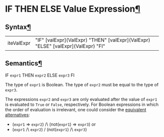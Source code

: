 <a name="IF-THEN-ELSE-Value-Expression"></a>

# IF THEN ELSE Value Expression[¶](#IF-THEN-ELSE-Value-Expression)

<a name="Syntax"></a>

## Syntax[¶](#Syntax)

<table>

<tbody>

<tr>

<td>iteValExpr  
</td>

<td>"IF" [valExpr](ValExpr) "THEN" [valExpr](ValExpr) "ELSE" [valExpr](ValExpr) "FI"  
</td>

</tr>

</tbody>

</table>

<a name="Semantics"></a>

## Semantics[¶](#Semantics)

IF `expr1` THEN `expr2` ELSE `expr3` FI  

The type of `expr1` is Boolean.
The type of `expr2` must be equal to the type of `expr3`.

The expressions `expr2` and `expr3` are only evaluated after the value of `expr1` is evaluated to `True` or `False`, respectively.
For Boolean expressions in which the order of evaluation is irrelevant, one could consider the [equivalent alternatives](https://en.wikipedia.org/wiki/Conditioned_disjunction):
* (`expr1` => `expr2`) /\ (not(`expr1`) => `expr3`) 
or
* (`expr1` /\ `expr2`) \/ (not(`expr1`) /\ `expr3`)
